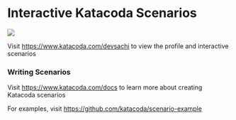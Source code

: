 # Interactive Katacoda Scenarios

[![](http://shields.katacoda.com/katacoda/devsachi/count.svg)](https://www.katacoda.com/devsachi "Get your profile on Katacoda.com")

Visit https://www.katacoda.com/devsachi to view the profile and interactive scenarios

### Writing Scenarios
Visit https://www.katacoda.com/docs to learn more about creating Katacoda scenarios

For examples, visit https://github.com/katacoda/scenario-example
